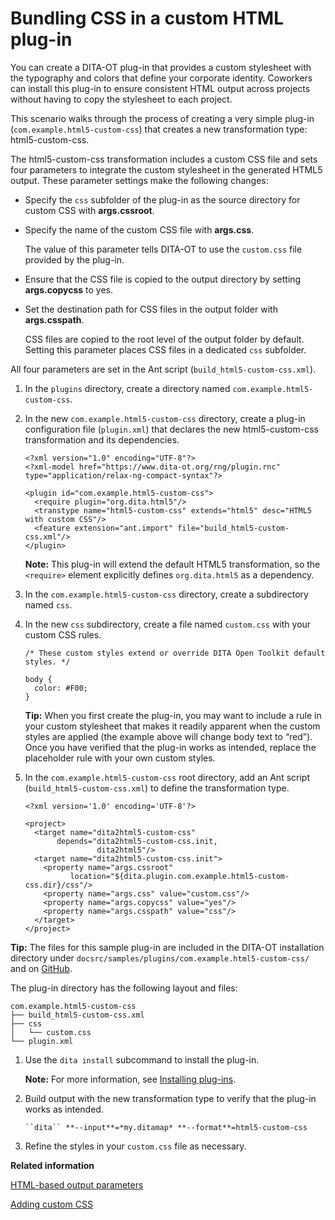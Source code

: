 # Bundling CSS in a custom HTML plug-in

You can create a DITA-OT plug-in that provides a custom stylesheet with the typography and colors that define your corporate identity. Coworkers can install this plug-in to ensure consistent HTML output across projects without having to copy the stylesheet to each project.

This scenario walks through the process of creating a very simple plug-in \(`com.example.html5-custom-css`\) that creates a new transformation type: html5-custom-css.

The html5-custom-css transformation includes a custom CSS file and sets four parameters to integrate the custom stylesheet in the generated HTML5 output. These parameter settings make the following changes:

-   Specify the `css` subfolder of the plug-in as the source directory for custom CSS with **args.cssroot**.

-   Specify the name of the custom CSS file with **args.css**.

    The value of this parameter tells DITA-OT to use the `custom.css` file provided by the plug-in.

-   Ensure that the CSS file is copied to the output directory by setting **args.copycss** to yes.

-   Set the destination path for CSS files in the output folder with **args.csspath**.

    CSS files are copied to the root level of the output folder by default. Setting this parameter places CSS files in a dedicated `css` subfolder.


All four parameters are set in the Ant script \(`build_html5-custom-css.xml`\).

1.  In the `plugins` directory, create a directory named `com.example.html5-custom-css`.

2.  In the new `com.example.html5-custom-css` directory, create a plug-in configuration file \(`plugin.xml`\) that declares the new html5-custom-css transformation and its dependencies.

    ```
    <?xml version="1.0" encoding="UTF-8"?>
    <?xml-model href="https://www.dita-ot.org/rng/plugin.rnc" type="application/relax-ng-compact-syntax"?>
    
    <plugin id="com.example.html5-custom-css">
      <require plugin="org.dita.html5"/>
      <transtype name="html5-custom-css" extends="html5" desc="HTML5 with custom CSS"/>
      <feature extension="ant.import" file="build_html5-custom-css.xml"/>
    </plugin>
    ```

    **Note:** This plug-in will extend the default HTML5 transformation, so the `<require>` element explicitly defines `org.dita.html5` as a dependency.

3.  In the `com.example.html5-custom-css` directory, create a subdirectory named `css`.

4.  In the new `css` subdirectory, create a file named `custom.css` with your custom CSS rules.

    ```
    /* These custom styles extend or override DITA Open Toolkit default styles. */
    
    body {
      color: #F00;
    }
    ```

    **Tip:** When you first create the plug-in, you may want to include a rule in your custom stylesheet that makes it readily apparent when the custom styles are applied \(the example above will change body text to “red”\). Once you have verified that the plug-in works as intended, replace the placeholder rule with your own custom styles.

5.  In the `com.example.html5-custom-css` root directory, add an Ant script \(`build_html5-custom-css.xml`\) to define the transformation type.

    ```
    <?xml version='1.0' encoding='UTF-8'?>
    
    <project>
      <target name="dita2html5-custom-css"
           depends="dita2html5-custom-css.init,
                    dita2html5"/>
      <target name="dita2html5-custom-css.init">
        <property name="args.cssroot"
              location="${dita.plugin.com.example.html5-custom-css.dir}/css"/>
        <property name="args.css" value="custom.css"/>
        <property name="args.copycss" value="yes"/>
        <property name="args.csspath" value="css"/>
      </target>
    </project>
    ```


**Tip:** The files for this sample plug-in are included in the DITA-OT installation directory under `docsrc/samples/plugins/com.example.html5-custom-css/` and on [GitHub](https://github.com/dita-ot/docs/tree/develop/samples/plugins/com.example.html5-custom-css).

The plug-in directory has the following layout and files:

```
com.example.html5-custom-css
├── build_html5-custom-css.xml
├── css
│   └── custom.css
└── plugin.xml
```

1.  Use the `dita install` subcommand to install the plug-in.

    **Note:** For more information, see [Installing plug-ins](plugins-installing.md).

2.  Build output with the new transformation type to verify that the plug-in works as intended.

    ```
    ``dita`` **--input**=*my.ditamap* **--format**=html5-custom-css
    ```

3.  Refine the styles in your `custom.css` file as necessary.

**Related information**  


[HTML-based output parameters](parameters-base-html.md)

[Adding custom CSS](html-customization-css.md)

